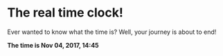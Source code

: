 # The real time clock!

Ever wanted to know what the time is? Well, your journey is about to end!

**The time is Nov 04, 2017, 14:45**